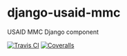 django-usaid-mmc
================

USAID MMC Django component

[![Travis CI][diy-ci-image]][diy-ci] [![Coveralls][diy-cove-image]][diy-cove]

  [diy-ci-image]: https://travis-ci.org/praekelt/django-usaid-mmc.png?branch=develop
  [diy-ci]: https://travis-ci.org/praekelt/django-usaid-mmc
  [diy-cove-image]: https://coveralls.io/repos/praekelt/django-usaid-mmc/badge.png?branch=develop
  [diy-cove]: https://coveralls.io/r/praekelt/django-usaid-mmc
